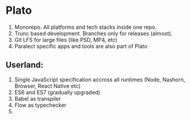 # Plato

1. Monorepo. All platforms and tech stacks inside one repo. 
2. Trunc based development. Branches only for releases (almost).
2. Git LFS for large files (like PSD, MP4, etc)
3. Paralect specific apps and tools are also part of Plato


## Userland:

1. Single JavaScript specification accross all runtimes (Node, Nashorn, Browser, React Native etc)
1. ES6 and ES7 (gradually upgraded)
2. Babel as transpiler
3. Flow as typechecker
4. 
